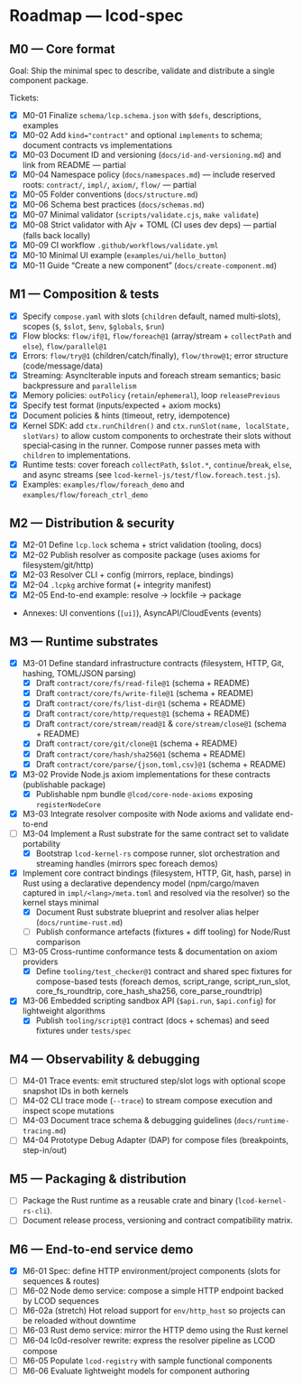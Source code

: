 # Roadmap — lcod-spec

## M0 — Core format

Goal: Ship the minimal spec to describe, validate and distribute a single component package.

Tickets:
- [x] M0-01 Finalize `schema/lcp.schema.json` with `$defs`, descriptions, examples
- [x] M0-02 Add `kind="contract"` and optional `implements` to schema; document contracts vs implementations
- [x] M0-03 Document ID and versioning (`docs/id-and-versioning.md`) and link from README — partial
- [x] M0-04 Namespace policy (`docs/namespaces.md`) — include reserved roots: `contract/`, `impl/`, `axiom/`, `flow/` — partial
- [x] M0-05 Folder conventions (`docs/structure.md`)
- [x] M0-06 Schema best practices (`docs/schemas.md`)
- [x] M0-07 Minimal validator (`scripts/validate.cjs`, `make validate`)
- [x] M0-08 Strict validator with Ajv + TOML (CI uses dev deps) — partial (falls back locally)
- [x] M0-09 CI workflow `.github/workflows/validate.yml`
- [x] M0-10 Minimal UI example (`examples/ui/hello_button`)
- [x] M0-11 Guide “Create a new component” (`docs/create-component.md`)

## M1 — Composition & tests
- [x] Specify `compose.yaml` with slots (`children` default, named multi‑slots), scopes (`$`, `$slot`, `$env`, `$globals`, `$run`)
- [x] Flow blocks: `flow/if@1`, `flow/foreach@1` (array/stream + `collectPath` and `else`), `flow/parallel@1`
- [x] Errors: `flow/try@1` (children/catch/finally), `flow/throw@1`; error structure (code/message/data)
- [x] Streaming: AsyncIterable inputs and foreach stream semantics; basic backpressure and `parallelism`
- [x] Memory policies: `outPolicy` (`retain`/`ephemeral`), loop `releasePrevious`
- [x] Specify test format (inputs/expected + axiom mocks)
- [x] Document policies & hints (timeout, retry, idempotence)
 - [x] Kernel SDK: add `ctx.runChildren()` and `ctx.runSlot(name, localState, slotVars)` to allow custom components to orchestrate their slots without special‑casing in the runner. Compose runner passes meta with `children` to implementations.
 - [x] Runtime tests: cover foreach `collectPath`, `$slot.*`, `continue`/`break`, `else`, and async streams (see `lcod-kernel-js/test/flow.foreach.test.js`).
 - [x] Examples: `examples/flow/foreach_demo` and `examples/flow/foreach_ctrl_demo`

## M2 — Distribution & security
- [x] M2-01 Define `lcp.lock` schema + strict validation (tooling, docs)
- [x] M2-02 Publish resolver as composite package (uses axioms for filesystem/git/http)
- [x] M2-03 Resolver CLI + config (mirrors, replace, bindings)
- [x] M2-04 `.lcpkg` archive format (+ integrity manifest)
- [x] M2-05 End-to-end example: resolve → lockfile → package
- Annexes: UI conventions (`[ui]`), AsyncAPI/CloudEvents (events)

## M3 — Runtime substrates
- [x] M3-01 Define standard infrastructure contracts (filesystem, HTTP, Git, hashing, TOML/JSON parsing)
  - [x] Draft `contract/core/fs/read-file@1` (schema + README)
  - [x] Draft `contract/core/fs/write-file@1` (schema + README)
  - [x] Draft `contract/core/fs/list-dir@1` (schema + README)
  - [x] Draft `contract/core/http/request@1` (schema + README)
  - [x] Draft `contract/core/stream/read@1` & `core/stream/close@1` (schema + README)
  - [x] Draft `contract/core/git/clone@1` (schema + README)
  - [x] Draft `contract/core/hash/sha256@1` (schema + README)
  - [x] Draft `contract/core/parse/{json,toml,csv}@1` (schema + README)
- [x] M3-02 Provide Node.js axiom implementations for these contracts (publishable package)
  - [x] Publishable npm bundle `@lcod/core-node-axioms` exposing `registerNodeCore`
- [x] M3-03 Integrate resolver composite with Node axioms and validate end-to-end
- [ ] M3-04 Implement a Rust substrate for the same contract set to validate portability
  - [x] Bootstrap `lcod-kernel-rs` compose runner, slot orchestration and streaming handles (mirrors spec foreach demos)
- [x] Implement core contract bindings (filesystem, HTTP, Git, hash, parse) in Rust using a declarative dependency model (npm/cargo/maven captured in `impl/<lang>/meta.toml` and resolved via the resolver) so the kernel stays minimal
  - [x] Document Rust substrate blueprint and resolver alias helper (`docs/runtime-rust.md`)
  - [ ] Publish conformance artefacts (fixtures + diff tooling) for Node/Rust comparison
- [ ] M3-05 Cross-runtime conformance tests & documentation on axiom providers
  - [x] Define `tooling/test_checker@1` contract and shared spec fixtures for compose-based tests (foreach demos, script_range, script_run_slot, core_fs_roundtrip, core_hash_sha256, core_parse_roundtrip)
- [x] M3-06 Embedded scripting sandbox API (`$api.run`, `$api.config`) for lightweight algorithms
  - [x] Publish `tooling/script@1` contract (docs + schemas) and seed fixtures under `tests/spec`

## M4 — Observability & debugging
- [ ] M4-01 Trace events: emit structured step/slot logs with optional scope snapshot IDs in both kernels
- [ ] M4-02 CLI trace mode (`--trace`) to stream compose execution and inspect scope mutations
- [ ] M4-03 Document trace schema & debugging guidelines (`docs/runtime-tracing.md`)
- [ ] M4-04 Prototype Debug Adapter (DAP) for compose files (breakpoints, step-in/out)

## M5 — Packaging & distribution
- [ ] Package the Rust runtime as a reusable crate and binary (`lcod-kernel-rs-cli`).
- [ ] Document release process, versioning and contract compatibility matrix.

## M6 — End-to-end service demo
- [x] M6-01 Spec: define HTTP environment/project components (slots for sequences & routes)
- [ ] M6-02 Node demo service: compose a simple HTTP endpoint backed by LCOD sequences
- [ ] M6-02a (stretch) Hot reload support for `env/http_host` so projects can be reloaded without downtime
- [ ] M6-03 Rust demo service: mirror the HTTP demo using the Rust kernel
- [ ] M6-04 lc0d-resolver rewrite: express the resolver pipeline as LCOD compose
- [ ] M6-05 Populate `lcod-registry` with sample functional components
- [ ] M6-06 Evaluate lightweight models for component authoring
